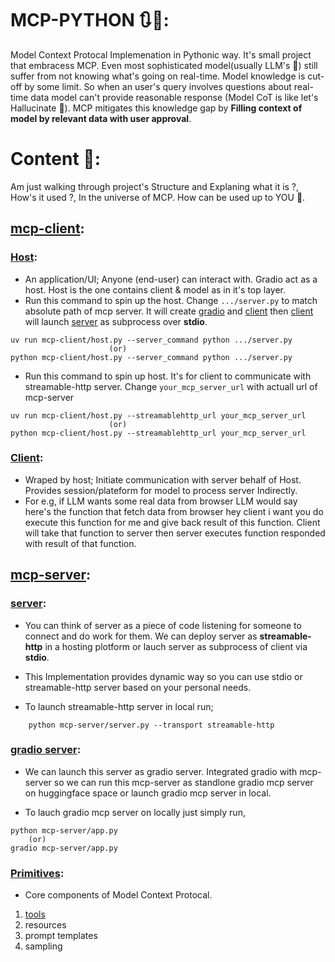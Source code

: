 # MCP-PYTHON 🔃🔏:

Model Context Protocal Implemenation in Pythonic way. It's small project that embracess MCP. Even most sophisticated model(usually LLM's 🧠) still suffer from not knowing what's going on real-time. Model knowledge is cut-off by some limit. So when an user's query involves questions about real-time data model can't provide reasonable response (Model CoT is like let's Hallucinate 🤪). MCP mitigates this knowledge gap by **Filling context of model by relevant data with user approval**.

# Content 📃:

Am just walking through project's Structure and Explaning what it is ?, How's it used ?, In the universe of MCP. How can be used up to YOU 👊.

## [mcp-client](mcp-client):

### [Host](mcp-client/host.py):

- An application/UI; Anyone (end-user) can interact with. Gradio act as a host. Host is the one contains client & model as in it's top layer.
- Run this command to spin up the host. Change `.../server.py` to match absolute path of mcp server. It will create [gradio] and [client] then [client] will launch [server] as subprocess over **stdio**.

```
uv run mcp-client/host.py --server_command python .../server.py
                      (or)
python mcp-client/host.py --server_command python .../server.py
```

- Run this command to spin up host. It's for client to communicate with streamable-http server. Change `your_mcp_server_url` with actuall url of mcp-server

```
uv run mcp-client/host.py --streamablehttp_url your_mcp_server_url
                      (or)
python mcp-client/host.py --streamablehttp_url your_mcp_server_url

```

[gradio]: /mcp-client/host.py
[client]: /mcp-client/client.py
[server]: /mcp-server/server.py

### [Client](mcp-client/client.py):

- Wraped by host; Initiate communication with server behalf of Host. Provides session/plateform for model to process server Indirectly.
- For e.g, if LLM wants some real data from browser LLM would say here's the function that fetch data from browser hey client i want you do execute this function for me and give back result of this function. Client will take that function to server then server executes function responded with result of that function.

## [mcp-server](mcp-server):

### [server](mcp-server/server.py):

- You can think of server as a piece of code listening for someone to connect and do work for them. We can deploy server as **streamable-http** in a hosting plotform or lauch server as subprocess of client via **stdio**.
- This Implementation provides dynamic way so you can use stdio or streamable-http server based on your personal needs.

- To launch streamable-http server in local run;

```
    python mcp-server/server.py --transport streamable-http
```

### [gradio server](mcp-server/app.py):

- We can launch this server as gradio server. Integrated gradio with mcp-server so we can run this mcp-server as standlone gradio mcp server on huggingface space or launch gradio mcp server in local.

- To lauch gradio mcp server on locally just simply run,

```
python mcp-server/app.py
    (or)
gradio mcp-server/app.py
```

### [Primitives](mcp-server/primitives/):

- Core components of Model Context Protocal.

1.  [tools](mcp-server/primitives/tools.py)
2.  resources
3.  prompt templates
4.  sampling
